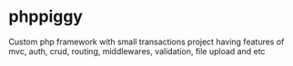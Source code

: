 # phppiggy
 
Custom php framework with small transactions project having features of mvc, auth, crud, routing, middlewares, validation, file upload and etc
